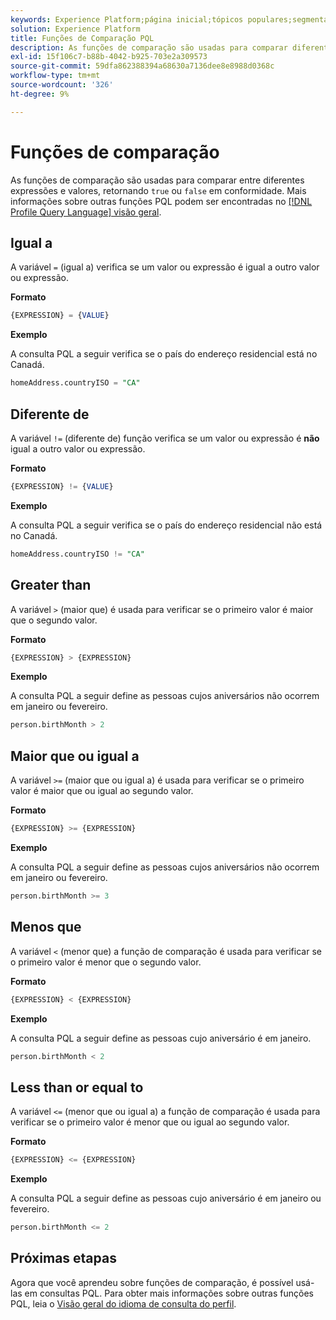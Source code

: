 ```yaml
---
keywords: Experience Platform;página inicial;tópicos populares;segmentação;Segmentação;Serviço de segmentação;pql;PQL;Profile Query Language;comparison functions;comparison;
solution: Experience Platform
title: Funções de Comparação PQL
description: As funções de comparação são usadas para comparar diferentes expressões e valores, retornando "true" ou "false" de acordo.
exl-id: 15f106c7-b88b-4042-b925-703e2a309573
source-git-commit: 59dfa862388394a68630a7136dee8e8988d0368c
workflow-type: tm+mt
source-wordcount: '326'
ht-degree: 9%

---
```


# Funções de comparação

As funções de comparação são usadas para comparar entre diferentes expressões e valores, retornando `true` ou `false` em conformidade. Mais informações sobre outras funções PQL podem ser encontradas no [[!DNL Profile Query Language] visão geral](./overview.md).

## Igual a

A variável `=` (igual a) verifica se um valor ou expressão é igual a outro valor ou expressão.

**Formato**

```sql
{EXPRESSION} = {VALUE}
```

**Exemplo**

A consulta PQL a seguir verifica se o país do endereço residencial está no Canadá.

```sql
homeAddress.countryISO = "CA"
```

## Diferente de

A variável `!=` (diferente de) função verifica se um valor ou expressão é **não** igual a outro valor ou expressão.

**Formato**

```sql
{EXPRESSION} != {VALUE}
```

**Exemplo**

A consulta PQL a seguir verifica se o país do endereço residencial não está no Canadá.

```sql
homeAddress.countryISO != "CA"
```

## Greater than

A variável `>` (maior que) é usada para verificar se o primeiro valor é maior que o segundo valor.

**Formato**

```sql
{EXPRESSION} > {EXPRESSION} 
```

**Exemplo**

A consulta PQL a seguir define as pessoas cujos aniversários não ocorrem em janeiro ou fevereiro.

```sql
person.birthMonth > 2
```

## Maior que ou igual a

A variável `>=` (maior que ou igual a) é usada para verificar se o primeiro valor é maior que ou igual ao segundo valor.

**Formato**

```sql
{EXPRESSION} >= {EXPRESSION} 
```

**Exemplo**

A consulta PQL a seguir define as pessoas cujos aniversários não ocorrem em janeiro ou fevereiro.

```sql
person.birthMonth >= 3
```

## Menos que

A variável `<` (menor que) a função de comparação é usada para verificar se o primeiro valor é menor que o segundo valor.

**Formato**

```sql
{EXPRESSION} < {EXPRESSION} 
```

**Exemplo**

A consulta PQL a seguir define as pessoas cujo aniversário é em janeiro.

```sql
person.birthMonth < 2
```

## Less than or equal to

A variável `<=` (menor que ou igual a) a função de comparação é usada para verificar se o primeiro valor é menor que ou igual ao segundo valor.

**Formato**

```sql
{EXPRESSION} <= {EXPRESSION} 
```

**Exemplo**

A consulta PQL a seguir define as pessoas cujo aniversário é em janeiro ou fevereiro.

```sql
person.birthMonth <= 2
```

## Próximas etapas

Agora que você aprendeu sobre funções de comparação, é possível usá-las em consultas PQL. Para obter mais informações sobre outras funções PQL, leia o [Visão geral do idioma de consulta do perfil](./overview.md).
